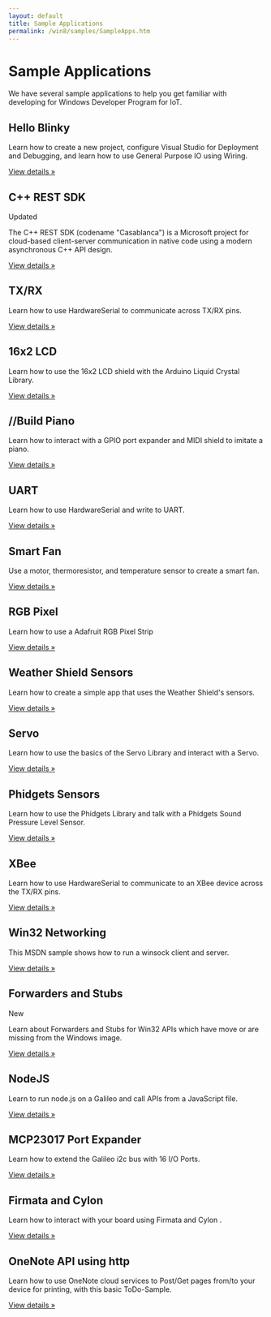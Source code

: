```yaml
---
layout: default
title: Sample Applications
permalink: /win8/samples/SampleApps.htm
---
```


<div class="row">
    <h1>Sample Applications</h1>
    <p>We have several sample applications to help you get familiar with developing for Windows Developer Program for IoT.</p>
    <div class="col-md-4">
        <h2>Hello Blinky</h2>
        <p>Learn how to create a new project, configure Visual Studio for Deployment and Debugging, and learn how to use General Purpose IO using Wiring.</p>
        <p><a class="btn btn-default" href="HelloBlinky.htm" role="button">View details &raquo;</a></p>
    </div>
    <div class="col-md-4">
        <h2>C++ REST SDK</h2> <span class="label label-default">Updated</span>
        <p>The C++ REST SDK (codename "Casablanca") is a Microsoft project for cloud-based client-server communication in native code using a modern asynchronous C++ API design.</p>
        <p><a class="btn btn-default" href="Casablanca.htm" role="button">View details &raquo;</a></p>
    </div>
    <div class="col-md-4">
        <h2>TX/RX</h2>
        <p>Learn how to use HardwareSerial to communicate across TX/RX pins.</p>
        <p><a class="btn btn-default" href="TXRX.htm" role="button">View details &raquo;</a></p>
    </div>
</div>
<div class="row">
    <div class="col-md-4">
        <h2>16x2 LCD</h2>
        <p>Learn how to use the 16x2 LCD shield with the Arduino Liquid Crystal Library.</p>
        <p><a class="btn btn-default" href="16x2LCD.htm" role="button">View details &raquo;</a></p>
    </div>
    <div class="col-md-4">
        <h2>//Build Piano</h2>
        <p>Learn how to interact with a GPIO port expander and MIDI shield to imitate a piano.</p>
        <p><a class="btn btn-default" href="https://github.com/ms-iot/piano" role="button">View details &raquo;</a></p>
    </div>
    <div class="col-md-4">
        <h2>UART</h2>
        <p>Learn how to use HardwareSerial and write to UART.</p>
        <p><a class="btn btn-default" href="UART.htm" role="button">View details &raquo;</a></p>
    </div>
</div>
<div class="row">
    <div class="col-md-4">
        <h2>Smart Fan</h2>
        <p>Use a motor, thermoresistor, and temperature sensor to create a smart fan.</p>
        <p><a class="btn btn-default" href="SmartFan.htm" role="button">View details &raquo;</a></p>
    </div>
    <div class="col-md-4">
        <h2>RGB Pixel</h2>
        <p>Learn how to use a Adafruit RGB Pixel Strip</p>
        <p><a class="btn btn-default" href="RGBPixel.htm" role="button">View details &raquo;</a></p>
    </div>
    <div class="col-md-4">
        <h2>Weather Shield Sensors</h2>
        <p>Learn how to create a simple app that uses the Weather Shield's sensors.</p>
        <p><a class="btn btn-default" href="WeatherShieldSensors.htm" role="button">View details &raquo;</a></p>
    </div>
</div>
<div class="row">
    <div class="col-md-4">
        <h2>Servo</h2>
        <p>Learn how to use the basics of the Servo Library and interact with a Servo.</p>
        <p><a class="btn btn-default" href="Servo.htm" role="button">View details &raquo;</a></p>
    </div>
    <div class="col-md-4">
        <h2>Phidgets Sensors</h2>
        <p>Learn how to use the Phidgets Library and talk with a Phidgets Sound Pressure Level Sensor.</p>
        <p><a class="btn btn-default" href="PhidgetsSensors.htm" role="button">View details &raquo;</a></p>
    </div>
    <div class="col-md-4">
        <h2>XBee</h2>
        <p>Learn how to use HardwareSerial to communicate to an XBee device across the TX/RX pins.</p>
        <p><a class="btn btn-default" href="XBee.htm" role="button">View details &raquo;</a></p>
    </div>
</div>
<div class="row">
    <div class="col-md-4">
        <h2>Win32 Networking</h2>
        <p>This MSDN sample shows how to run a winsock client and server.</p>
        <p><a class="btn btn-default" href="http://msdn.microsoft.com/en-us/library/windows/desktop/ms737889(v=vs.85).aspx" role="button">View details &raquo;</a></p>
    </div>
    <div class="col-md-4">
        <h2>Forwarders and Stubs</h2>  <span class="label label-Info">New</span>
        <p>Learn about Forwarders and Stubs for Win32 APIs which have move or are missing from the Windows image.</p>
        <p><a class="btn btn-default" href="Forwarders.htm" role="button">View details &raquo;</a></p>
    </div>
    <div class="col-md-4">
        <h2>NodeJS</h2>
        <p>Learn to run node.js on a Galileo and call APIs from a JavaScript file.</p>
        <p><a class="btn btn-default" href="NodeJS.htm" role="button">View details &raquo;</a></p>
    </div>
</div>
<div class="row">
    <div class="col-md-4">
        <h2>MCP23017 Port Expander</h2>
        <p>Learn how to extend the Galileo i2c bus with 16 I/O Ports.</p>
        <p><a class="btn btn-default" href="MCP23017Sample.htm" role="button">View details &raquo;</a></p>
    </div>
    <div class="col-md-4">
        <h2>Firmata and Cylon</h2>
        <p>Learn how to interact with your board using Firmata and Cylon .</p>
        <p><a class="btn btn-default" href="Firmata.htm" role="button">View details &raquo;</a></p>
    </div>
    <div class="col-md-4">
        <h2>OneNote API using http</h2>
        <p>Learn how to use OneNote cloud services to Post/Get pages from/to your device for printing, with this basic ToDo-Sample.</p>
        <p><a class="btn btn-default" href="TODO_Sample.htm" role="button">View details &raquo;</a></p>
    </div>
</div>
